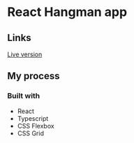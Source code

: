 # React Hangman app


## Links
[Live version](https://react-hangman1.netlify.app/)

## My process
### Built with

- React
- Typescript
- CSS Flexbox
- CSS Grid
